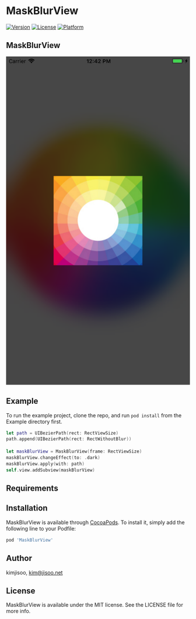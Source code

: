 # MaskBlurView

[![Version](https://img.shields.io/cocoapods/v/MaskBlurView.svg?style=flat)](http://cocoapods.org/pods/MaskBlurView)
[![License](https://img.shields.io/cocoapods/l/MaskBlurView.svg?style=flat)](http://cocoapods.org/pods/MaskBlurView)
[![Platform](https://img.shields.io/cocoapods/p/MaskBlurView.svg?style=flat)](http://cocoapods.org/pods/MaskBlurView)

## MaskBlurView

![alt tag](https://github.com/kjisoo/MaskBlurView/blob/master/Screens/screen1.png)

## Example

To run the example project, clone the repo, and run `pod install` from the Example directory first.
```swift
let path = UIBezierPath(rect: RectViewSize)
path.append(UIBezierPath(rect: RectWithoutBlur))

let maskBlurView = MaskBlurView(frame: RectViewSize)
maskBlurView.changeEffect(to: .dark)
maskBlurView.apply(with: path)
self.view.addSubview(maskBlurView)
```

## Requirements

## Installation

MaskBlurView is available through [CocoaPods](http://cocoapods.org). To install
it, simply add the following line to your Podfile:

```ruby
pod 'MaskBlurView'
```

## Author

kimjisoo, kim@jisoo.net

## License

MaskBlurView is available under the MIT license. See the LICENSE file for more info.
